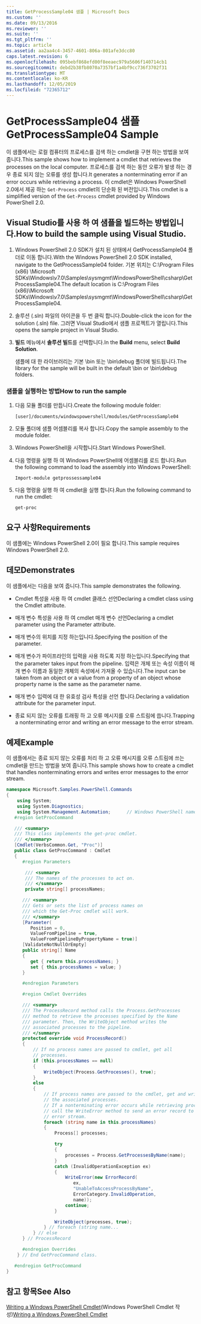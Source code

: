 ```yaml
---
title: GetProcessSample04 샘플 | Microsoft Docs
ms.custom: ''
ms.date: 09/13/2016
ms.reviewer: ''
ms.suite: ''
ms.tgt_pltfrm: ''
ms.topic: article
ms.assetid: aa2aa4c4-3457-4601-806a-801afe3dcc80
caps.latest.revision: 6
ms.openlocfilehash: 095bebf868efd00f8eeaec979a5606f140714cb1
ms.sourcegitcommit: debd2b38fb8070a7357bf1a4bf9cc736f3702f31
ms.translationtype: MT
ms.contentlocale: ko-KR
ms.lasthandoff: 12/05/2019
ms.locfileid: "72365712"
---
```

# <a name="getprocesssample04-sample"></a><span data-ttu-id="6a601-102">GetProcessSample04 샘플</span><span class="sxs-lookup"><span data-stu-id="6a601-102">GetProcessSample04 Sample</span></span>

<span data-ttu-id="6a601-103">이 샘플에서는 로컬 컴퓨터의 프로세스를 검색 하는 cmdlet을 구현 하는 방법을 보여 줍니다.</span><span class="sxs-lookup"><span data-stu-id="6a601-103">This sample shows how to implement a cmdlet that retrieves the processes on the local computer.</span></span> <span data-ttu-id="6a601-104">프로세스를 검색 하는 동안 오류가 발생 하는 경우 종료 되지 않는 오류를 생성 합니다.</span><span class="sxs-lookup"><span data-stu-id="6a601-104">It generates a nonterminating error if an error occurs while retrieving a process.</span></span> <span data-ttu-id="6a601-105">이 cmdlet은 Windows PowerShell 2.0에서 제공 하는 `Get-Process` cmdlet의 단순화 된 버전입니다.</span><span class="sxs-lookup"><span data-stu-id="6a601-105">This cmdlet is a simplified version of the `Get-Process` cmdlet provided by Windows PowerShell 2.0.</span></span>

## <a name="how-to-build-the-sample-using-visual-studio"></a><span data-ttu-id="6a601-106">Visual Studio를 사용 하 여 샘플을 빌드하는 방법입니다.</span><span class="sxs-lookup"><span data-stu-id="6a601-106">How to build the sample using Visual Studio.</span></span>

1. <span data-ttu-id="6a601-107">Windows PowerShell 2.0 SDK가 설치 된 상태에서 GetProcessSample04 폴더로 이동 합니다.</span><span class="sxs-lookup"><span data-stu-id="6a601-107">With the Windows PowerShell 2.0 SDK installed, navigate to the GetProcessSample04 folder.</span></span> <span data-ttu-id="6a601-108">기본 위치는 C:\Program Files (x86) \Microsoft SDKs\Windows\v7.0\Samples\sysmgmt\WindowsPowerShell\csharp\GetProcessSample04.</span><span class="sxs-lookup"><span data-stu-id="6a601-108">The default location is C:\Program Files (x86)\Microsoft SDKs\Windows\v7.0\Samples\sysmgmt\WindowsPowerShell\csharp\GetProcessSample04.</span></span>

2. <span data-ttu-id="6a601-109">솔루션 (.sln) 파일의 아이콘을 두 번 클릭 합니다.</span><span class="sxs-lookup"><span data-stu-id="6a601-109">Double-click the icon for the solution (.sln) file.</span></span> <span data-ttu-id="6a601-110">그러면 Visual Studio에서 샘플 프로젝트가 열립니다.</span><span class="sxs-lookup"><span data-stu-id="6a601-110">This opens the sample project in Visual Studio.</span></span>

3. <span data-ttu-id="6a601-111">**빌드** 메뉴에서 **솔루션 빌드**를 선택합니다.</span><span class="sxs-lookup"><span data-stu-id="6a601-111">In the **Build** menu, select **Build Solution**.</span></span>

    <span data-ttu-id="6a601-112">샘플에 대 한 라이브러리는 기본 \bin 또는 \bin\debug 폴더에 빌드됩니다.</span><span class="sxs-lookup"><span data-stu-id="6a601-112">The library for the sample will be built in the default \bin or \bin\debug folders.</span></span>

### <a name="how-to-run-the-sample"></a><span data-ttu-id="6a601-113">샘플을 실행하는 방법</span><span class="sxs-lookup"><span data-stu-id="6a601-113">How to run the sample</span></span>

1. <span data-ttu-id="6a601-114">다음 모듈 폴더를 만듭니다.</span><span class="sxs-lookup"><span data-stu-id="6a601-114">Create the following module folder:</span></span>

    `[user]/documents/windowspowershell/modules/GetProcessSample04`

2. <span data-ttu-id="6a601-115">모듈 폴더에 샘플 어셈블리를 복사 합니다.</span><span class="sxs-lookup"><span data-stu-id="6a601-115">Copy the sample assembly to the module folder.</span></span>

3. <span data-ttu-id="6a601-116">Windows PowerShell을 시작합니다.</span><span class="sxs-lookup"><span data-stu-id="6a601-116">Start Windows PowerShell.</span></span>

4. <span data-ttu-id="6a601-117">다음 명령을 실행 하 여 Windows PowerShell에 어셈블리를 로드 합니다.</span><span class="sxs-lookup"><span data-stu-id="6a601-117">Run the following command to load the assembly into Windows PowerShell:</span></span>

    `Import-module getprossessample04`

5. <span data-ttu-id="6a601-118">다음 명령을 실행 하 여 cmdlet을 실행 합니다.</span><span class="sxs-lookup"><span data-stu-id="6a601-118">Run the following command to run the cmdlet:</span></span>

    `get-proc`

## <a name="requirements"></a><span data-ttu-id="6a601-119">요구 사항</span><span class="sxs-lookup"><span data-stu-id="6a601-119">Requirements</span></span>

<span data-ttu-id="6a601-120">이 샘플에는 Windows PowerShell 2.0이 필요 합니다.</span><span class="sxs-lookup"><span data-stu-id="6a601-120">This sample requires Windows PowerShell 2.0.</span></span>

## <a name="demonstrates"></a><span data-ttu-id="6a601-121">데모</span><span class="sxs-lookup"><span data-stu-id="6a601-121">Demonstrates</span></span>

<span data-ttu-id="6a601-122">이 샘플에서는 다음을 보여 줍니다.</span><span class="sxs-lookup"><span data-stu-id="6a601-122">This sample demonstrates the following.</span></span>

- <span data-ttu-id="6a601-123">Cmdlet 특성을 사용 하 여 cmdlet 클래스 선언</span><span class="sxs-lookup"><span data-stu-id="6a601-123">Declaring a cmdlet class using the Cmdlet attribute.</span></span>

- <span data-ttu-id="6a601-124">매개 변수 특성을 사용 하 여 cmdlet 매개 변수 선언</span><span class="sxs-lookup"><span data-stu-id="6a601-124">Declaring a cmdlet parameter using the Parameter attribute.</span></span>

- <span data-ttu-id="6a601-125">매개 변수의 위치를 지정 하는입니다.</span><span class="sxs-lookup"><span data-stu-id="6a601-125">Specifying the position of the parameter.</span></span>

- <span data-ttu-id="6a601-126">매개 변수가 파이프라인의 입력을 사용 하도록 지정 하는입니다.</span><span class="sxs-lookup"><span data-stu-id="6a601-126">Specifying that the parameter takes input from the pipeline.</span></span> <span data-ttu-id="6a601-127">입력은 개체 또는 속성 이름이 매개 변수 이름과 동일한 개체의 속성에서 가져올 수 있습니다.</span><span class="sxs-lookup"><span data-stu-id="6a601-127">The input can be taken from an object or a value from a property of an object whose property name is the same as the parameter name.</span></span>

- <span data-ttu-id="6a601-128">매개 변수 입력에 대 한 유효성 검사 특성을 선언 합니다.</span><span class="sxs-lookup"><span data-stu-id="6a601-128">Declaring a validation attribute for the parameter input.</span></span>

- <span data-ttu-id="6a601-129">종료 되지 않는 오류를 트래핑 하 고 오류 메시지를 오류 스트림에 씁니다.</span><span class="sxs-lookup"><span data-stu-id="6a601-129">Trapping a nonterminating error and writing an error message to the error stream.</span></span>

## <a name="example"></a><span data-ttu-id="6a601-130">예제</span><span class="sxs-lookup"><span data-stu-id="6a601-130">Example</span></span>

<span data-ttu-id="6a601-131">이 샘플에서는 종료 되지 않는 오류를 처리 하 고 오류 메시지를 오류 스트림에 쓰는 cmdlet을 만드는 방법을 보여 줍니다.</span><span class="sxs-lookup"><span data-stu-id="6a601-131">This sample shows how to create a cmdlet that handles nonterminating errors and writes error messages to the error stream.</span></span>

```csharp
namespace Microsoft.Samples.PowerShell.Commands
{
    using System;
    using System.Diagnostics;
    using System.Management.Automation;      // Windows PowerShell namespace.
   #region GetProcCommand

   /// <summary>
   /// This class implements the get-proc cmdlet.
   /// </summary>
   [Cmdlet(VerbsCommon.Get, "Proc")]
   public class GetProcCommand : Cmdlet
   {
      #region Parameters

       /// <summary>
       /// The names of the processes to act on.
       /// </summary>
       private string[] processNames;

      /// <summary>
      /// Gets or sets the list of process names on
      /// which the Get-Proc cmdlet will work.
      /// </summary>
      [Parameter(
         Position = 0,
         ValueFromPipeline = true,
         ValueFromPipelineByPropertyName = true)]
      [ValidateNotNullOrEmpty]
      public string[] Name
      {
         get { return this.processNames; }
         set { this.processNames = value; }
      }

      #endregion Parameters

      #region Cmdlet Overrides

      /// <summary>
      /// The ProcessRecord method calls the Process.GetProcesses
      /// method to retrieve the processes specified by the Name
      /// parameter. Then, the WriteObject method writes the
      /// associated processes to the pipeline.
      /// </summary>
      protected override void ProcessRecord()
      {
          // If no process names are passed to cmdlet, get all
          // processes.
          if (this.processNames == null)
          {
              WriteObject(Process.GetProcesses(), true);
          }
          else
          {
              // If process names are passed to the cmdlet, get and write
              // the associated processes.
              // If a nonterminating error occurs while retrieving processes,
              // call the WriteError method to send an error record to the
              // error stream.
              foreach (string name in this.processNames)
              {
                  Process[] processes;

                  try
                  {
                      processes = Process.GetProcessesByName(name);
                  }
                  catch (InvalidOperationException ex)
                  {
                      WriteError(new ErrorRecord(
                         ex,
                         "UnableToAccessProcessByName",
                         ErrorCategory.InvalidOperation,
                         name));
                      continue;
                  }

                  WriteObject(processes, true);
              } // foreach (string name...
          } // else
      } // ProcessRecord

      #endregion Overrides
    } // End GetProcCommand class.

   #endregion GetProcCommand
}
```

## <a name="see-also"></a><span data-ttu-id="6a601-132">참고 항목</span><span class="sxs-lookup"><span data-stu-id="6a601-132">See Also</span></span>

<span data-ttu-id="6a601-133">[Writing a Windows PowerShell Cmdlet](./writing-a-windows-powershell-cmdlet.md)(Windows PowerShell Cmdlet 작성)</span><span class="sxs-lookup"><span data-stu-id="6a601-133">[Writing a Windows PowerShell Cmdlet](./writing-a-windows-powershell-cmdlet.md)</span></span>
